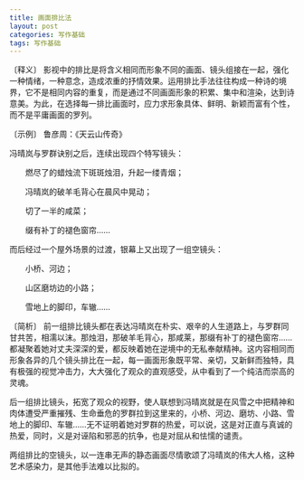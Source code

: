 ```yaml
---
title: 画面排比法
layout: post
categories: 写作基础
tags: 写作基础
---
```


〔释义〕 影视中的排比是将含义相同而形象不同的画面、镜头组接在一起，强化一种情绪，一种意念，造成浓重的抒情效果。运用排比手法往往构成一种诗的境界，它不是相同内容的重复，而是通过不同画面形象的积累、集中和渲染，达到诗意美。为此，在选择每一排比画面时，应力求形象具体、鲜明、新颖而富有个性，而不是平庸画面的罗列。

〔示例〕 鲁彦周：《天云山传奇》

冯晴岚与罗群诀别之后，连续出现四个特写镜头：

　　燃尽了的蜡烛流下斑斑烛泪，升起一缕青烟；

　　冯晴岚的破羊毛背心在晨风中晃动；

　　切了一半的咸菜；

　　缀有补丁的褪色窗帘……

而后经过一个屋外场景的过渡，银幕上又出现了一组空镜头：

　　小桥、河边；

　　山区磨坊边的小路；

　　雪地上的脚印，车辙……

〔简析〕 前一组排比镜头都在表达冯晴岚在朴实、艰辛的人生道路上，与罗群同甘共苦，相濡以沫。那烛泪，那破羊毛背心，那咸莱，那缀有补丁的褪色窗帘……都凝聚着她对丈夫深深的爱，都反映着她在逆境中的无私奉献精神。这内容相同而形象各异的几个镜头排比在一起，每一画面形象既平常、亲切，又新鲜而独特，具有极强的视觉冲击力，大大强化了观众的直观感受，从中看到了一个纯洁而崇高的灵魂。

后一组排比镜头，拓宽了观众的视野，使人联想到冯晴岚就是在风雪之中把精神和肉体遭受严重摧残、生命垂危的罗群拉到这里来的，小桥、河边、磨坊、小路、雪地上的脚印、车辙……无不证明着她对罗群的热爱，可以说，这是对正直与真诚的热爱，同时，义是对诬陷和邪恶的抗争，也是对屈从和怯懦的谴责。

两组排比的空镜头，以一连串无声的静态画面尽情歌颂了冯晴岚的伟大人格，这种艺术感染力，是其他手法难以比拟的。 